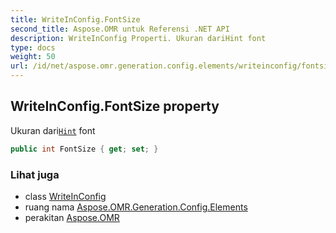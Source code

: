 ```yaml
---
title: WriteInConfig.FontSize
second_title: Aspose.OMR untuk Referensi .NET API
description: WriteInConfig Properti. Ukuran dariHint font
type: docs
weight: 50
url: /id/net/aspose.omr.generation.config.elements/writeinconfig/fontsize/
---
```

## WriteInConfig.FontSize property

Ukuran dari[`Hint`](../hint/) font

```csharp
public int FontSize { get; set; }
```

### Lihat juga

* class [WriteInConfig](../)
* ruang nama [Aspose.OMR.Generation.Config.Elements](../../writeinconfig/)
* perakitan [Aspose.OMR](../../../)



